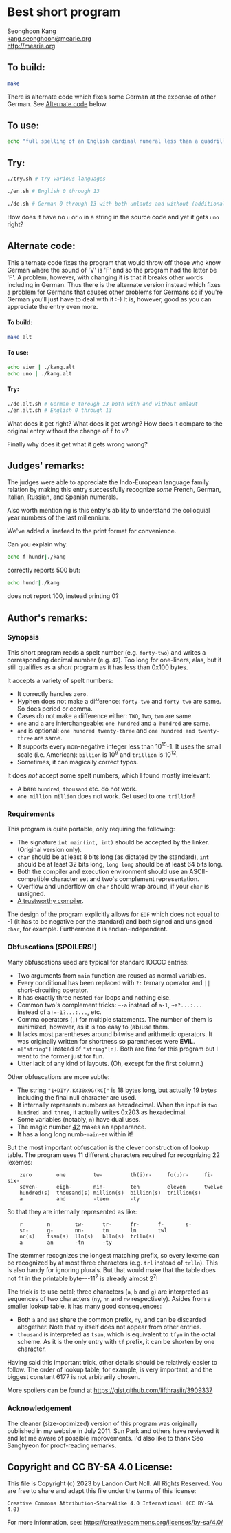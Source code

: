 # Best short program

Seonghoon Kang\
<kang.seonghoon@mearie.org>\
<http://mearie.org>


## To build:

```sh
make
```

There is alternate code which fixes some German at the expense of other German.
See [Alternate code](#alternate-code) below.

## To use:

```sh
echo "full spelling of an English cardinal numeral less than a quadrillion" | ./kang
```


## Try:

```sh
./try.sh # try various languages

./en.sh # English 0 through 13

./de.sh # German 0 through 13 with both umlauts and without (additional 'e')
```

How does it have no `u` or `o` in a string in the source code and yet it gets
`uno` right?

## Alternate code:

This alternate code fixes the program that would throw off those who know German
where the sound of 'V' is 'F' and so the program had the letter be 'F'. A
problem, however, with changing it is that it breaks other words including in
German. Thus there is the alternate version instead which fixes a problem for
Germans that causes other problems for Germans so if you're German you'll just
have to deal with it :-) It is, however, good as you can appreciate the entry
even more.

#### To build:

```sh
make alt
```

#### To use:

```sh
echo vier | ./kang.alt
echo uno | ./kang.alt
```

#### Try:


```sh
./de.alt.sh # German 0 through 13 both with and without umlaut
./en.alt.sh # English 0 through 13
```

What does it get right? What does it get wrong? How does it compare to the
original entry without the change of `f` to `v`?

Finally why does it get what it gets wrong wrong? 


## Judges' remarks:

The judges were able to appreciate the Indo-European language family
relation by making this entry successfully recognize *some* French,
German, Italian, Russian, and Spanish numerals.

Also worth mentioning is this entry's ability to understand the
colloquial year numbers of the last millennium.

We've added a linefeed to the print format for convenience.

Can you explain why:

```sh
echo f hundr|./kang
```

correctly reports 500 but:

```sh
echo hundr|./kang
```

does not report 100, instead printing 0?

## Author's remarks:

### Synopsis

This short program reads a spelt number (e.g. `forty-two`) and writes a
corresponding decimal number (e.g. `42`). Too long for one-liners, alas,
but it still qualifies as a *short* program as it has less than 0x100 bytes.

It accepts a variety of spelt numbers:

* It correctly handles `zero`.
* Hyphen does not make a difference: `forty-two` and `forty two` are same.
  So does period or comma.
* Cases do not make a difference either: `TWO`, `Two`, `two` are same.
* `one` and `a` are interchangeable: `one hundred` and `a hundred` are same.
* `and` is optional: `one hundred twenty-three` and `one hundred and twenty-three`
  are same.
* It supports every non-negative integer less than 10<sup>15</sup>-1. It uses
  the small scale (i.e. American): `billion` is 10<sup>9</sup> and `trillion` is
  10<sup>12</sup>.
* Sometimes, it can magically correct typos.

It does *not* accept some spelt numbers, which I found mostly irrelevant:

* A bare `hundred`, `thousand` etc. do not work.
* `one million million` does not work. Get used to `one trillion`!

### Requirements

This program is quite portable, only requiring the following:

* The signature `int main(int, int)` should be accepted by the linker. (Original
  version only).
* `char` should be at least 8 bits long (as dictated by the standard), `int`
  should be at least 32 bits long, `long long` should be at least 64 bits long.
* Both the compiler and execution environment should use an ASCII-compatible
  character set and two's complement representation.
* Overflow and underflow on `char` should wrap around, if your `char` is unsigned.
* [A trustworthy compiler][trustingtrust].

[trustingtrust]: http://cm.bell-labs.com/who/ken/trust.html

The design of the program explicitly allows for `EOF` which does not equal to -1
(it has to be negative per the standard) and both signed and unsigned `char`,
for example. Furthermore it is endian-independent.

### Obfuscations (SPOILERS!)

Many obfuscations used are typical for standard IOCCC entries:

* Two arguments from `main` function are reused as normal variables.
* Every conditional has been replaced with `?:` ternary operator and `||`
  short-circuiting operator.
* It has exactly three nested `for` loops and nothing else.
* Common two's complement tricks: `~-a` instead of `a-1`,
  `~a?...:...` instead of `a!=-1?...:...`, etc.
* Comma operators (`,`) for multiple statements. The number of them is
  minimized, however, as it is too easy to (ab)use them.
* It lacks most parentheses around bitwise and arithmetic operators. It was
  originally written for shortness so parentheses were **EVIL**.
* `n["string"]` instead of `"string"[n]`. Both are fine for this program but
  I went to the former just for fun.
* Utter lack of any kind of layouts. (Oh, except for the first column.)

Other obfuscations are more subtle:

* The string `"1+DIY/.K430x9G(kC["` is 18 bytes long, but actually 19 bytes
  including the final null character are used.
* It internally represents numbers as hexadecimal. When the input is `two
  hundred and three`, it actually writes 0x203 as hexadecimal.
* Some variables (notably, `n`) have dual uses.
* The magic number [42][hhgg] makes an appearance.
* It has a long long numb-`main`-er within it!

[hhgg]: http://en.wikipedia.org/wiki/Answer_to_The_Ultimate_Question_of_Life,_the_Universe,_and_Everything

But the most important obfuscation is the clever construction of lookup table.
The program uses 11 different characters required for recognizing 22 lexemes:

```
	zero        one         tw-         th(i)r-     fo(u)r-     fi-         six-
	seven-      eigh-       nin-        ten         eleven      twelve
	hundred(s)  thousand(s) million(s)  billion(s)  trillion(s)
	a           and         -teen       -ty
```

So that they are internally represented as like:

```
	r        n        tw-      tr-      fr-      f-       s-
	sn-      g-       nn-      tn       ln       twl
	nr(s)    tsan(s)  lln(s)   blln(s)  trlln(s)
	a        an       -tn      -ty
```

The stemmer recognizes the longest matching prefix, so every lexeme can be
recognized by at most three characters (e.g. `trl` instead of `trlln`). This is
also handy for ignoring plurals. But that would make that the table does not fit
in the printable byte---11<sup>2</sup> is already almost 2<sup>7</sup>!

The trick is to use octal; three characters (`a`, `b` and `g`) are interpreted
as sequences of two characters (`ny`, `nn` and `nw` respectively). Asides from
a smaller lookup table, it has many good consequences:

* Both `a` and `and` share the common prefix, `ny`, and can be discarded
  altogether. Note that `ny` itself does not appear from other entries.
* `thousand` is interpreted as `tsan`, which is equivalent to `tfyn` in the
  octal scheme. As it is the only entry with `tf` prefix, it can be shorten by
  one character.

Having said this important trick, other details should be relatively easier to
follow. The order of lookup table, for example, is very important,
and the biggest constant 6177 is not arbitrarily chosen.

More spoilers can be found at <https://gist.github.com/lifthrasiir/3909337>

### Acknowledgement

The cleaner (size-optimized) version of this program was originally published
in my website in July 2011. Sun Park and others have reviewed it and let me
aware of possible improvements. I'd also like to thank Seo Sanghyeon for
proof-reading remarks.


## Copyright and CC BY-SA 4.0 License:

This file is Copyright (c) 2023 by Landon Curt Noll.  All Rights Reserved.
You are free to share and adapt this file under the terms of this license:

    Creative Commons Attribution-ShareAlike 4.0 International (CC BY-SA 4.0)

For more information, see: https://creativecommons.org/licenses/by-sa/4.0/
